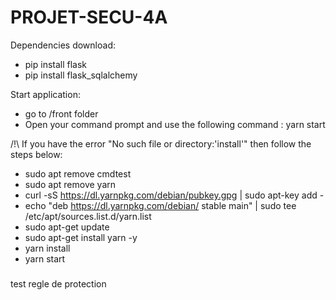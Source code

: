 # PROJET-SECU-4A

Dependencies download:

* pip install flask
* pip install flask_sqlalchemy


Start application:

* go to /front folder
* Open your command prompt and use the following command : yarn start

/!\ If you have the error "No such file or directory:'install'" then follow the steps below:

* sudo apt remove cmdtest
* sudo apt remove yarn
* curl -sS https://dl.yarnpkg.com/debian/pubkey.gpg | sudo apt-key add -
* echo "deb https://dl.yarnpkg.com/debian/ stable main" | sudo tee /etc/apt/sources.list.d/yarn.list
* sudo apt-get update
* sudo apt-get install yarn -y
* yarn install
* yarn start

#####
test regle de protection
